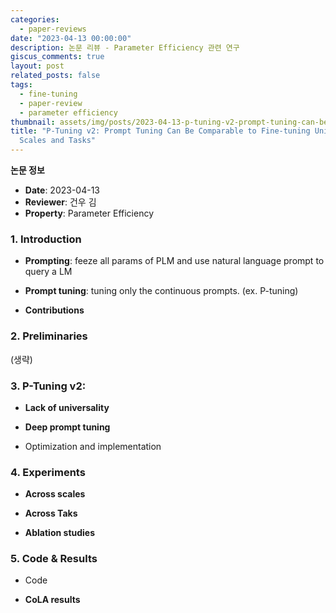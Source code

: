 ```yaml
---
categories:
  - paper-reviews
date: "2023-04-13 00:00:00"
description: 논문 리뷰 - Parameter Efficiency 관련 연구
giscus_comments: true
layout: post
related_posts: false
tags:
  - fine-tuning
  - paper-review
  - parameter efficiency
thumbnail: assets/img/posts/2023-04-13-p-tuning-v2-prompt-tuning-can-be-comparable/thumbnail.jpg
title: "P-Tuning v2: Prompt Tuning Can Be Comparable to Fine-tuning Universally Across
  Scales and Tasks"
---
```


**논문 정보**

- **Date**: 2023-04-13
- **Reviewer**: 건우 김
- **Property**: Parameter Efficiency

### 1. Introduction

- **Prompting**: feeze all params of PLM and use natural language prompt to query a LM

- **Prompt tuning**: tuning only the continuous prompts. (ex. P-tuning)

- **Contributions**

### 2. Preliminaries

(생략)

### 3. P-Tuning v2:

- **Lack of universality**

- **Deep prompt tuning**

- Optimization and implementation

### 4. Experiments

- **Across scales**

- **Across Taks**

- **Ablation studies**

### 5. Code & Results

- Code

- **CoLA results**
